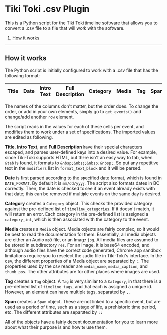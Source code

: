 # Tiki Toki .csv Plugin
This is a Python script for the Tiki Toki timeline software that allows you to convert a .csv file to a file that will work with the software.

 1.  [How it works](#how-it-works)

----------
## How it works
The Python script is initially configured to work with a .csv file that has the following format:

Title | Date | Intro Text | Full Description | Category | Media | Tag | Span
----  | ---- | ----       | ----             | ----     | ----  | --- | ----

The names of the columns don't matter, but the order does. To change the order, or add in your own elements, simply go to `get_events()` and change/add another `row` element.

The script reads in the values for each of these cells per event, and modifies them to work under a set of specifications. The imported values are edited as following.

**Title**, **Intro Text**, and **Full Description** have their special characters escaped, and parses user-defined keys into a desired value. For example, since Tiki-Toki supports HTML, but there isn't an easy way to tab, when `&tab` is found, it formats to `&nbsp;&nbsp;&nbsp;&nbsp;`. So put any repetitive text in the `modifiers` list in `format_text_block` and it will be parsed.

**Date** is first parsed according to the specified date format, which is found in `DATE_FORMAT`. By default it is `mm/dd/yyyy`.  The script also formats dates in BC correctly. Then, the date is checked to see if an event already exists with that date; this can be removed if multiple events on the same day is desired.

**Category** creates a `Category` object. This checks the provided category against the pre-defined list of `timeline_categories`. If it doesn't match, it will return an error. Each category in the pre-defined list is assigned a `category_int`, which is then associated with the category to the event.

**Media** creates a `Media` object. Media objects are fairly complex, so it would be best to read the documentation for them. Essentially, all media objects are either an Audio `mp3` file, or an Image `jpg`. All media files are assumed to be stored in subdirectory `res`. For an image, it is base64 encoded, and although audio files have the correct code generated, Chrome app sandbox limitations require you to reselect the audio file in Tiki-Toki's interface. In the csv, the different properties of a Media object are separated by `:`. The properties used by the csv reader are `media_name`, `media_caption`, and `thumb_pos`. The other attributes are for other places where images are used.

**Tag** creates a `Tag` object. A `Tag` is very similar to a `Category`, in that there is a pre-defined list of `timeline_tags`, and that each is assigned a unique id. However, an element can have multiple tags, separated by `,`.

**Span** creates a `Span` object. These are not linked to a specific event, but are used as a period of time, such as a stage of life, a prehistoric time period, etc. The different attributes are separated by `:: `

All of the objects have a fairly decent documentation for you to learn more about what their purpose is and how to use them.